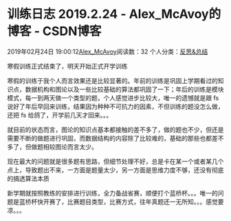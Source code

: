 # 训练日志 2019.2.24 - Alex_McAvoy的博客 - CSDN博客





2019年02月24日 19:00:12[Alex_McAvoy](https://me.csdn.net/u011815404)阅读数：32
个人分类：[反思&总结](https://blog.csdn.net/u011815404/article/category/7890816)









寒假训练正式结束了，明天开始正式开学训练

寒假的训练于我个人而言效果还是比较显著的。年前的训练是巩固上学期看过的知识点，数据机构和图论以及一些比较基础的算法都巩固了一下；年后的训练是模块模式，每一到两天做一个类型的题，个人感觉进步比较大，唯一的遗憾就是跟 fs 说好了年后早回来训练，结果因为种种不可抗力的因素，不但训练的题没怎么做，还把 fs 给鸽了，开学前几天才回来。。。

就目前的状态而言，图论的知识点基本都接触的差不多了，做的题也不少，但还是需要不断的做题进行巩固，而数据结构的内容除了比较难的，基础的那些也都差不多了，但做题相较图论而言太少。

现在最大的问题就是很多题有思路，但细节处理不好，总是卡在某一个或者某几个点上，导致题出不来，一方面是题量太少，另一方面是思维力度不够，还没有彻底的搞透算法本质

新学期就按照教练的安排进行训练，全力备战省赛，顺便打个蓝桥杯。。。唯一的问题是蓝桥杯快开赛了，比赛题目类型，比赛方式，往年真题还一无所知。。。感觉要凉。。。



